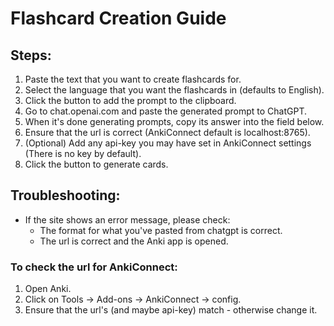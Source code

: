 # Flashcard Creation Guide

## Steps:

1. Paste the text that you want to create flashcards for.
2. Select the language that you want the flashcards in (defaults to English).
3. Click the button to add the prompt to the clipboard.
4. Go to chat.openai.com and paste the generated prompt to ChatGPT.
5. When it's done generating prompts, copy its answer into the field below.
6. Ensure that the url is correct (AnkiConnect default is localhost:8765).
7. (Optional) Add any api-key you may have set in AnkiConnect settings (There is no key by default).
8. Click the button to generate cards.

## Troubleshooting:

- If the site shows an error message, please check:
  - The format for what you've pasted from chatgpt is correct.
  - The url is correct and the Anki app is opened.
  
### To check the url for AnkiConnect:
1. Open Anki.
2. Click on Tools -> Add-ons -> AnkiConnect -> config.
3. Ensure that the url's (and maybe api-key) match - otherwise change it.
